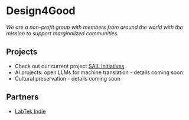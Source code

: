 # Design4Good

*We are a non-profit group with members from around the world with the mission to support marginalized communities.*

## Projects

- Check out our current project [SAIL Initiatives](https://www.instagram.com/sail.initiatives/)
- AI projects: open LLMs for machine translation - details coming soon 
- Cultural preservation - details coming soon

## Partners

- [LabTek Indie](https://www.instagram.com/labtekindie/)
